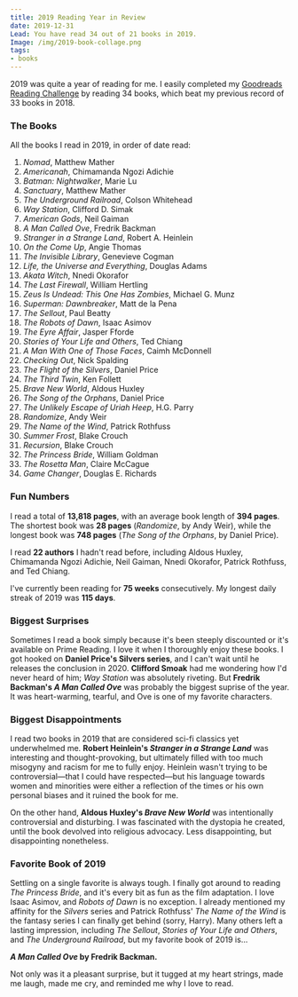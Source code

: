 ```yaml
---
title: 2019 Reading Year in Review
date: 2019-12-31
Lead: You have read 34 out of 21 books in 2019.
Image: /img/2019-book-collage.png
tags: 
- books
---
```


2019 was quite a year of reading for me. I easily completed my [Goodreads Reading Challenge](https://www.goodreads.com/user_challenges/15099677) by reading 34 books, which beat my previous record of 33 books in 2018. 

### The Books

All the books I read in 2019, in order of date read:

1. *Nomad*, Matthew Mather
2. *Americanah*, Chimamanda Ngozi Adichie
3. *Batman: Nightwalker*, Marie Lu
4. *Sanctuary*, Matthew Mather
5. *The Underground Railroad*, Colson Whitehead
6. *Way Station*, Clifford D. Simak
7. *American Gods*, Neil Gaiman
8. *A Man Called Ove*, Fredrik Backman
9. *Stranger in a Strange Land*, Robert A. Heinlein
10. *On the Come Up*, Angie Thomas
11. *The Invisible Library*, Genevieve Cogman
12. *Life, the Universe and Everything*, Douglas Adams
13. *Akata Witch*, Nnedi Okorafor
14. *The Last Firewall*, William Hertling
15. *Zeus Is Undead: This One Has Zombies*, Michael G. Munz
16. *Superman: Dawnbreaker*, Matt de la Pena
17. *The Sellout*, Paul Beatty
18. *The Robots of Dawn*, Isaac Asimov
19. *The Eyre Affair*, Jasper Fforde
20. *Stories of Your Life and Others*, Ted Chiang
21. *A Man With One of Those Faces*, Caimh McDonnell
22. *Checking Out*, Nick Spalding
23. *The Flight of the Silvers*, Daniel Price
24. *The Third Twin*, Ken Follett
25. *Brave New World*, Aldous Huxley
26. *The Song of the Orphans*, Daniel Price
27. *The Unlikely Escape of Uriah Heep*, H.G. Parry
28. *Randomize*, Andy Weir
29. *The Name of the Wind*, Patrick Rothfuss
30. *Summer Frost*, Blake Crouch
31. *Recursion*, Blake Crouch
32. *The Princess Bride*, William Goldman
33. *The Rosetta Man*, Claire McCague
34. *Game Changer*, Douglas E. Richards

### Fun Numbers

I read a total of **13,818 pages**, with an average book length of **394 pages**. The shortest book was **28 pages** (*Randomize*, by Andy Weir), while the longest book was **748 pages** (*The Song of the Orphans*, by Daniel Price).

I read **22 authors** I hadn't read before, including Aldous Huxley, Chimamanda Ngozi Adichie, Neil Gaiman, Nnedi Okorafor, Patrick Rothfuss, and Ted Chiang.

I've currently been reading for **75 weeks** consecutively. My longest daily streak of 2019 was **115 days**.

### Biggest Surprises

Sometimes I read a book simply because it's been steeply discounted or it's available on Prime Reading. I love it when I thoroughly enjoy these books. I got hooked on **Daniel Price's Silvers series**, and I can't wait until he releases the conclusion in 2020. **Clifford Smoak** had me wondering how I'd never heard of him; *Way Station* was absolutely riveting. But **Fredrik Backman's *A Man Called Ove*** was probably the biggest suprise of the year. It was heart-warming, tearful, and Ove is one of my favorite characters.

### Biggest Disappointments

I read two books in 2019 that are considered sci-fi classics yet underwhelmed me. **Robert Heinlein's *Stranger in a Strange Land*** was interesting and thought-provoking, but ultimately filled with too much misogyny and racism for me to fully enjoy. Heinlein wasn't trying to be controversial&mdash;that I could have respected&mdash;but his language towards women and minorities were either a reflection of the times or his own personal biases and it ruined the book for me.

On the other hand, **Aldous Huxley's *Brave New World*** was intentionally controversial and disturbing. I was fascinated with the dystopia he created, until the book devolved into religious advocacy. Less disappointing, but disappointing nonetheless.

### Favorite Book of 2019

Settling on a single favorite is always tough. I finally got around to reading *The Princess Bride*, and it's every bit as fun as the film adaptation. I love Isaac Asimov, and *Robots of Dawn* is no exception. I already mentioned my affinity for the *Silvers* series and Patrick Rothfuss' *The Name of the Wind* is the fantasy series I can finally get behind (sorry, Harry). Many others left a lasting impression, including *The Sellout*, *Stories of Your Life and Others*, and *The Underground Railroad*, but my favorite book of 2019 is...

***A Man Called Ove* by Fredrik Backman.**

Not only was it a pleasant surprise, but it tugged at my heart strings, made me laugh, made me cry, and reminded me why I love to read.